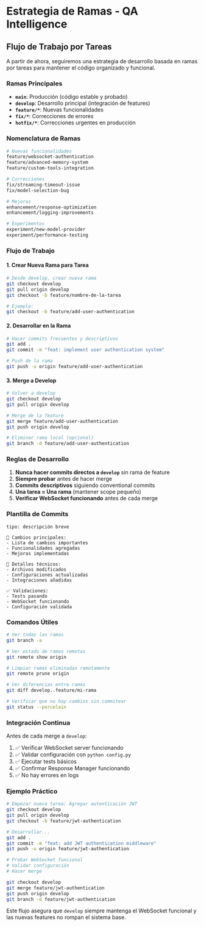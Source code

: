 # Estrategia de Ramas - QA Intelligence

## Flujo de Trabajo por Tareas

A partir de ahora, seguiremos una estrategia de desarrollo basada en ramas por tareas para mantener el código organizado y funcional.

### Ramas Principales

- **`main`**: Producción (código estable y probado)
- **`develop`**: Desarrollo principal (integración de features)
- **`feature/*`**: Nuevas funcionalidades
- **`fix/*`**: Correcciones de errores
- **`hotfix/*`**: Correcciones urgentes en producción

### Nomenclatura de Ramas

```bash
# Nuevas funcionalidades
feature/websocket-authentication
feature/advanced-memory-system
feature/custom-tools-integration

# Correcciones
fix/streaming-timeout-issue
fix/model-selection-bug

# Mejoras
enhancement/response-optimization
enhancement/logging-improvements

# Experimentos
experiment/new-model-provider
experiment/performance-testing
```

### Flujo de Trabajo

#### 1. Crear Nueva Rama para Tarea
```bash
# Desde develop, crear nueva rama
git checkout develop
git pull origin develop
git checkout -b feature/nombre-de-la-tarea

# Ejemplo:
git checkout -b feature/add-user-authentication
```

#### 2. Desarrollar en la Rama
```bash
# Hacer commits frecuentes y descriptivos
git add .
git commit -m "feat: implement user authentication system"

# Push de la rama
git push -u origin feature/add-user-authentication
```

#### 3. Merge a Develop
```bash
# Volver a develop
git checkout develop
git pull origin develop

# Merge de la feature
git merge feature/add-user-authentication
git push origin develop

# Eliminar rama local (opcional)
git branch -d feature/add-user-authentication
```

### Reglas de Desarrollo

1. **Nunca hacer commits directos a `develop`** sin rama de feature
2. **Siempre probar** antes de hacer merge
3. **Commits descriptivos** siguiendo conventional commits
4. **Una tarea = Una rama** (mantener scope pequeño)
5. **Verificar WebSocket funcionando** antes de cada merge

### Plantilla de Commits

```
tipo: descripción breve

🎯 Cambios principales:
- Lista de cambios importantes
- Funcionalidades agregadas
- Mejoras implementadas

🔧 Detalles técnicos:
- Archivos modificados
- Configuraciones actualizadas
- Integraciones añadidas

✅ Validaciones:
- Tests pasando
- WebSocket funcionando
- Configuración validada
```

### Comandos Útiles

```bash
# Ver todas las ramas
git branch -a

# Ver estado de ramas remotas
git remote show origin

# Limpiar ramas eliminadas remotamente
git remote prune origin

# Ver diferencias entre ramas
git diff develop..feature/mi-rama

# Verificar que no hay cambios sin commitear
git status --porcelain
```

### Integración Continua

Antes de cada merge a `develop`:

1. ✅ Verificar WebSocket server funcionando
2. ✅ Validar configuración con `python config.py`
3. ✅ Ejecutar tests básicos
4. ✅ Confirmar Response Manager funcionando
5. ✅ No hay errores en logs

### Ejemplo Práctico

```bash
# Empezar nueva tarea: Agregar autenticación JWT
git checkout develop
git pull origin develop
git checkout -b feature/jwt-authentication

# Desarrollar...
git add .
git commit -m "feat: add JWT authentication middleware"
git push -u origin feature/jwt-authentication

# Probar WebSocket funcional
# Validar configuración
# Hacer merge

git checkout develop
git merge feature/jwt-authentication
git push origin develop
git branch -d feature/jwt-authentication
```

Este flujo asegura que `develop` siempre mantenga el WebSocket funcional y las nuevas features no rompan el sistema base.

